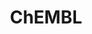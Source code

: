---
layout: default
bigquery: https://console.cloud.google.com/bigquery?p=patents-public-data&d=ebi_chembl&page=dataset
citation: '"The ChEMBL database in 2017." Anna Gaulton, Anne Hersey, Michał Nowotka,
  A Patrícia Bento, Jon Chambers, David Mendez, Prudence Mutowo, Francis Atkinson,
  Louisa J Bellis, Elena Cibrián-Uhalte, Mark Davies, Nathan Dedman, Anneli Karlsson,
  María Paula Magariños, John P Overington, George Papadatos, Ines Smit, Andrew R
  Leach Nucleic acids Research (2017) 45 (Database Issue), D945-D954'
contributors: European Bioinformatics Institute
cost: None
description: ChEMBL Data is a manually curated database of small molecules used in
  drug discovery, including information about existing patented drugs.
documentation: 'schema: https://www.ebi.ac.uk/chembl/db_schema


  '
last_edit: 04/09/2022, 14:27:52
location: https://console.cloud.google.com/marketplace/product/google_patents_public_datasets/chembl
maintained_by: EMBL-EBI, an outstation of European Molecular Biology Laboratory
related_publications: '

  ChEMBL: towards direct deposition of bioassay data.


  Mendez D, Gaulton A, Bento AP, Chambers J, De Veij M, Félix E, Magariños MP, Mosquera
  JF, Mutowo P, Nowotka M, Gordillo-Marañón M, Hunter F, Junco L, Mugumbate G, Rodriguez-Lopez
  M, Atkinson F, Bosc N, Radoux CJ, Segura-Cabrera A, Hersey A, Leach AR.


  — Nucleic Acids Res. 2019; 47(D1):D930-D940. doi: 10.1093/nar/gky1075

  '
schema_fields:
- smid
- assay_tissue
- hbd
- parameter_type
- assay_id
- clo_id
- protein_class_synonym
- met_comment
- uo_units
- activity_count
- irac_code
- src_compound_id
- metabolite_record_id
- dosed_ingredient
- bto_id
- usan_year
- publication_number
- src_description
- selectivity_comment
- ddd_units
- last_page
- chembl_id
- updated_by
- cx_most_bpka
- withdrawn_country
- level5
- product_id
- standard_text_value
- name
- biocomp_id
- warning_id
- rtb
- acd_most_apka
- l7
- hrac_code
- doi
- compound_key
- short_name
- cell_source_tax_id
- binding_site_comment
- site_id
- molecular_mechanism
- molfile
- domain_name
- published_relation
- innovator_company
- curation_comment
- stem
- start_position
- cell_source_tissue
- hbd_lipinski
- ddd_value
- cell_id
- class_type
- targrel_id
- src_assay_id
- ingredient
- enzyme_tid
- enzyme_name
- parameter_value
- target_type
- atc_code
- standard_units
- mol_hrac_id
- hba_lipinski
- data_validity_comment
- std_act_id
- efo_id
- l2
- mec_id
- uberon_id
- patent_use_code
- formulation_id
- molecular_species
- patent_id
- acd_logp
- src_short_name
- parent_id
- l4
- mol_frac_id
- met_conversion
- pref_name
- activity_comment
- molregno
- cx_logd
- mw_freebase
- warning_country
- first_approval
- prod_pat_id
- actsm_id
- source
- issue
- cl_lincs_id
- annotation
- source_domain_id
- mutation
- active_molregno
- accession
- who_name
- level3
- mesh_heading
- acd_logd
- chebi_par_id
- action_type
- cell_description
- withdrawn_reason
- molsyn_id
- compsyn_id
- log_id
- structure_type
- prediction_method
- bao_endpoint
- potential_duplicate
- standard_inchi
- bao_format
- job_id
- metref_id
- company
- level3_description
- ddd_admr
- downgraded
- set_name
- usan_stem
- protclasssyn_id
- ref_id
- delist_flag
- component_synonym
- confidence_score
- record_id
- updated_on
- acd_most_bpka
- domain_description
- drug_substance_flag
- level1_description
- assay_cell_type
- route
- site_residues
- pathway_id
- parenteral
- qudt_units
- polymer_flag
- alert_name
- cellosaurus_id
- ap_id
- compound_name
- value
- assay_tax_id
- assay_param_id
- stat
- l5
- previous_company
- idx
- predbind_id
- mc_tax_id
- assay_class_id
- first_in_class
- l3
- type
- withdrawn_year
- title
- l6
- standard_flag
- published_units
- src_id
- relationship
- volume
- component_id
- end_position
- parent_type
- alogp
- class_level
- domain_type
- patent_expire_date
- cell_name
- alert_id
- l8
- country
- entity_id
- parent_go_id
- assay_source
- le
- full_mwt
- usan_stem_id
- natural_product
- research_stem
- patent_no
- smarts
- species_group_flag
- oral
- withdrawn_class
- mc_target_type
- standard_inchi_key
- strength
- black_box_warning
- entity_type
- sequence_md5sum
- applicant_full_name
- ass_cls_map_id
- irac_class_id
- upper_value
- level4
- frac_class_id
- last_active
- ref_url
- canonical_smiles
- ddd_comment
- who_extra
- orig_description
- ddd_id
- pchembl_value
- l1
- tbl
- assay_type
- tid_fixed
- organism
- site_name
- ro3_pass
- max_phase
- authors
- mechanism_comment
- assay_organism
- withdrawn_flag
- indref_id
- journal
- assay_subcellular_fraction
- pathway_key
- num_ro5_violations
- priority
- published_value
- bei
- frac_code
- tax_id
- result_flag
- full_molformula
- mc_organism
- comp_go_id
- co_stem_id
- disease_efficacy
- cx_most_apka
- caloha_id
- target_mapping
- res_stem_id
- mesh_id
- warning_class
- standard_upper_value
- chirality
- availability_type
- ridx
- units
- path
- db_source
- mecref_id
- approval_date
- level2_description
- cidx
- submission_date
- stem_class
- heavy_atoms
- toid
- assay_desc
- num_lipinski_ro5_violations
- warnref_id
- active_ingredient
- component_type
- mc_target_accession
- helm_notation
- creation_date
- label
- mechanism_of_action
- assay_test_type
- tid
- published_type
- cell_source_organism
- nda_type
- alert_set_id
- dosage_form
- aspect
- confidence
- hrac_class_id
- mw_monoisotopic
- syn_type
- level4_description
- relationship_type
- usan_stem_definition
- aromatic_rings
- text_value
- level2
- assay_strain
- psa
- standard_relation
- standard_type
- isoform
- mc_target_name
- doc_type
- level1
- drugind_id
- db_version
- ad_type
- oc_id
- trade_name
- compd_id
- rgid
- pubmed_id
- sitecomp_id
- status
- inorganic_flag
- go_id
- comments
- qed_weighted
- comp_class_id
- num_alerts
- aidx
- homologue
- drug_product_flag
- targcomp_id
- assay_category
- warning_type
- molecule_type
- definition
- warning_year
- year
- mol_irac_id
- doc_id
- sequence
- first_page
- sei
- standard_value
- tissue_id
- abstract
- subgroup
- description
- bao_id
- related_tid
- domain_id
- normal_range_min
- direct_interaction
- therapeutic_flag
- relation
- target_desc
- protein_class_id
- prodrug
- topical
- hba
- substrate_record_id
- max_phase_for_ind
- relationship_desc
- indication_class
- efo_term
- met_id
- lle
- major_class
- cpd_str_alert_id
- ref_type
- cell_ontology_id
- cx_logp
- mol_atc_id
- warning_description
- usan_substem
- normal_range_max
- as_id
- version
- drug_record_id
- protein_class_desc
- parent_molregno
- synonyms
- curated_by
- activity_id
- variant_id
shortname: chembl
tags:
- biotechnology
- health
- chemical
- bioinformatics
- medical
terms_of_use: CC BY-SA 3.0
title: ChEMBL
uuid: e232a192-965c-4ec9-904c-155b6dfe56c5
---